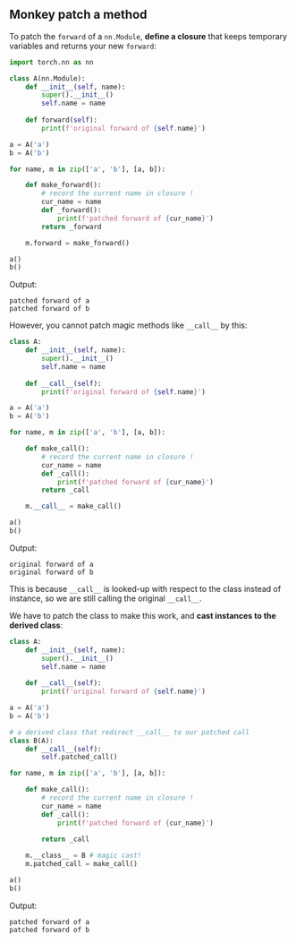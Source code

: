 ## Monkey patch a method


To patch the `forward` of a `nn.Module`, **define a closure** that keeps temporary variables and returns your new `forward`:

```python
import torch.nn as nn

class A(nn.Module):
    def __init__(self, name):
        super().__init__()
        self.name = name
    
    def forward(self):
        print(f'original forward of {self.name}')

a = A('a')
b = A('b')

for name, m in zip(['a', 'b'], [a, b]):

    def make_forward():
        # record the current name in closure !
        cur_name = name
        def _forward():
            print(f'patched forward of {cur_name}')
        return _forward

    m.forward = make_forward()

a()
b()
```

Output:

```
patched forward of a
patched forward of b
```


However, you cannot patch magic methods like `__call__` by this:

```python
class A:
    def __init__(self, name):
        super().__init__()
        self.name = name
    
    def __call__(self):
        print(f'original forward of {self.name}')

a = A('a')
b = A('b')

for name, m in zip(['a', 'b'], [a, b]):

    def make_call():
        # record the current name in closure !
        cur_name = name
        def _call():
            print(f'patched forward of {cur_name}')
        return _call

    m.__call__ = make_call()

a()
b()
```

Output:

```
original forward of a
original forward of b
```

This is because `__call__` is looked-up with respect to the class instead of instance, so we are still calling the original `__call__`.

We have to patch the class to make this work, and **cast instances to the derived class**:

```python
class A:
    def __init__(self, name):
        super().__init__()
        self.name = name
    
    def __call__(self):
        print(f'original forward of {self.name}')

a = A('a')
b = A('b')

# a derived class that redirect __call__ to our patched call
class B(A):
    def __call__(self):
        self.patched_call()

for name, m in zip(['a', 'b'], [a, b]):

    def make_call():
        # record the current name in closure !
        cur_name = name
        def _call():
            print(f'patched forward of {cur_name}')
            
        return _call

    m.__class__ = B # magic cast!
    m.patched_call = make_call()

a()
b()
```

Output:

```
patched forward of a
patched forward of b
```

